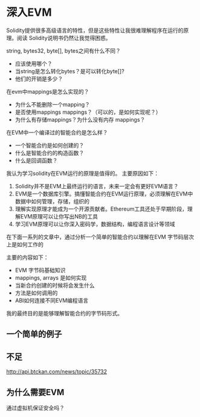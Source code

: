
# 深入EVM


Solidity提供很多高级语言的特性，但是这些特性让我很难理解程序在运行的原理。阅读
Solidity说明书仍然让我觉得困惑。 


string, bytes32, byte[], bytes之间有什么不同？

- 应该使用哪个？
- 当string是怎么转化bytes？是可以转化byte[]?
- 他们的开销是多少？  

在evm中mappings是怎么实现的？

- 为什么不能删除一个mapping？
- 是否使用mappings mappings？（可以的，是如何实现呢？）
- 为什么有存储mappings？为什么没有内存 mappings？ 

在EVM中一个编译过的智能合约是怎么样？

- 一个智能合约是如何创建的？
- 什么是智能合约的构造函数？
- 什么是回调函数？


我认为学习solidity在EVM运行的原理是值得的。 主要原因如下：

1. Solidity并不是EVM上最终运行的语言，未来一定会有更好EVM语言？
2. EVM是一个数据库引擎。搞懂智能合约在EVM运行原理，必须理解在EVM中数据中如何管理，存储，组织的 
3. 理解实现原理才能成为一个开源贡献者。Ethereum工具还处于早期阶段，理解EVM原理可以让你写出NB的工具
4. 学习EVM原理可以让你深入密码学，数据结构，编程语言设计等领域


在下面一系列的文章中，通过分析一个简单的智能合约以理解在EVM 字节码层次上是如何工作的

主要的内容如下：

- EVM 字节码基础知识  
- mappings, arrays 是如何实现
- 当新合约创建的时候将会发生什么
- 方法是如何调用的
- ABI如何连接不同EVM编程语言


我的最终目的是能够理解智能合约的字节码形式。

## 一个简单的例子  


## 不足 

http://api.btckan.com/news/topic/35732  

## 为什么需要EVM 

通过虚拟机保证安全吗？
